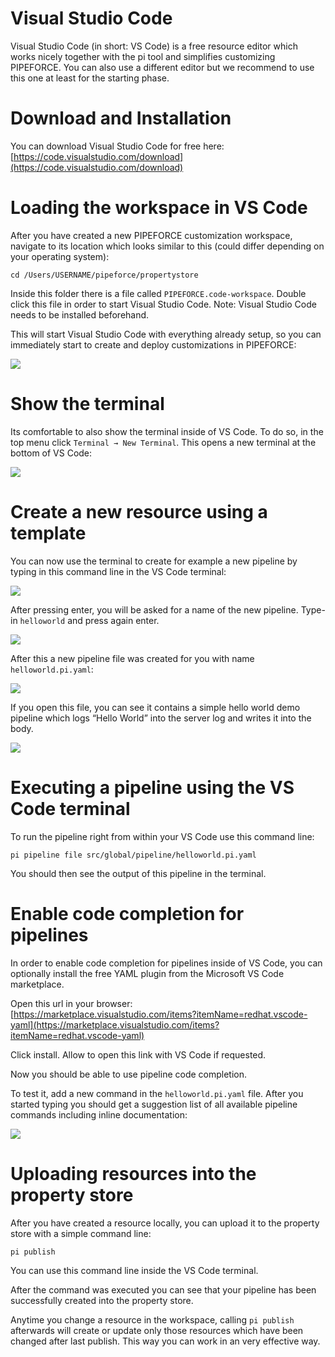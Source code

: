 # Visual Studio Code

Visual Studio Code (in short: VS Code) is a free resource editor which works nicely together with the pi tool and simplifies customizing PIPEFORCE. You can also use a different editor but we recommend to use this one at least for the starting phase.

# Download and Installation

You can download Visual Studio Code for free here: [https://code.visualstudio.com/download](https://code.visualstudio.com/download)

# Loading the workspace in VS Code

After you have created a new PIPEFORCE customization workspace, navigate to its location which looks similar to this (could differ depending on your operating system):

```
cd /Users/USERNAME/pipeforce/propertystore
```

Inside this folder there is a file called `PIPEFORCE.code-workspace`. Double click this file in order to start Visual Studio Code. Note: Visual Studio Code needs to be installed beforehand.

This will start Visual Studio Code with everything already setup, so you can immediately start to create and deploy customizations in PIPEFORCE:

![](../img/vs-code.png)

# Show the terminal

Its comfortable to also show the terminal inside of VS Code. To do so, in the top menu click `Terminal → New Terminal`. This opens a new terminal at the bottom of VS Code:

![](../img/vs-code1.png)

# Create a new resource using a template

You can now use the terminal to create for example a new pipeline by typing in this command line in the VS Code terminal:

![](../img/vscode-terminal.png)

After pressing enter, you will be asked for a name of the new pipeline. Type-in `helloworld` and press again enter.

![](../img/vscode-terminal1.png)

After this a new pipeline file was created for you with name `helloworld.pi.yaml`:

![](../img/vs-code2.png)

If you open this file, you can see it contains a simple hello world demo pipeline which logs “Hello World” into the server log and writes it into the body.

![](../img/vs-code3.png)

# Executing a pipeline using the VS Code terminal

To run the pipeline right from within your VS Code use this command line:

```
pi pipeline file src/global/pipeline/helloworld.pi.yaml
```

You should then see the output of this pipeline in the terminal.

# Enable code completion for pipelines

In order to enable code completion for pipelines inside of VS Code, you can optionally install the free YAML plugin from the Microsoft VS Code marketplace.

Open this url in your browser:  
[https://marketplace.visualstudio.com/items?itemName=redhat.vscode-yaml](https://marketplace.visualstudio.com/items?itemName=redhat.vscode-yaml)

Click install. Allow to open this link with VS Code if requested.

Now you should be able to use pipeline code completion.

To test it, add a new command in the `helloworld.pi.yaml` file. After you started typing you should get a suggestion list of all available pipeline commands including inline documentation:

![](../img/vs-code4.png)

# Uploading resources into the property store

After you have created a resource locally, you can upload it to the property store with a simple command line:

```
pi publish
```

You can use this command line inside the VS Code terminal.

After the command was executed you can see that your pipeline has been successfully created into the property store.

Anytime you change a resource in the workspace, calling `pi publish` afterwards will create or update only those resources which have been changed after last publish. This way you can work in an very effective way.
